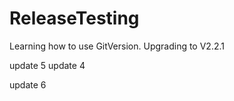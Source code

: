 # ReleaseTesting

Learning how to use GitVersion. Upgrading to V2.2.1

update 5
update 4

update 6

